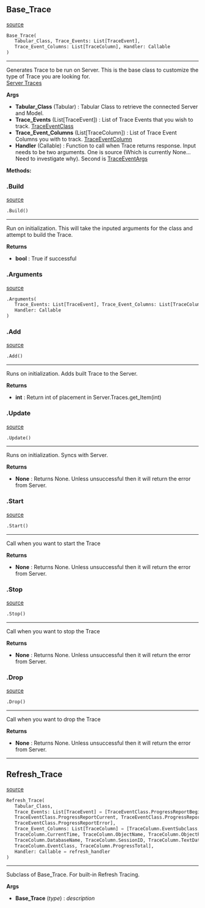 #


## Base_Trace
[source](https://github.com/Curts0/PyTabular\blob\master\pytabular/tabular_tracing.py\#L11)
```python 
Base_Trace(
   Tabular_Class, Trace_Events: List[TraceEvent],
   Trace_Event_Columns: List[TraceColumn], Handler: Callable
)
```


---
Generates Trace to be run on Server. This is the base class to customize the type of Trace you are looking for.  
[Server Traces](https://docs.microsoft.com/en-us/dotnet/api/microsoft.analysisservices.tabular.server.traces?view=analysisservices-dotnet#microsoft-analysisservices-tabular-server-traces)  


**Args**

* **Tabular_Class** (Tabular) : Tabular Class to retrieve the connected Server and Model.
* **Trace_Events** (List[TraceEvent]) : List of Trace Events that you wish to track. [TraceEventClass](https://docs.microsoft.com/en-us/dotnet/api/microsoft.analysisservices.traceeventclass?view=analysisservices-dotnet)
* **Trace_Event_Columns** (List[TraceColumn]) : List of Trace Event Columns you with to track. [TraceEventColumn](https://docs.microsoft.com/en-us/dotnet/api/microsoft.analysisservices.tracecolumn?view=analysisservices-dotnet)
* **Handler** (Callable) : Function to call when Trace returns response. Input needs to be two arguments. One is source (Which is currently None... Need to investigate why). Second is [TraceEventArgs](https://docs.microsoft.com/en-us/dotnet/api/microsoft.analysisservices.traceeventargs?view=analysisservices-dotnet)



**Methods:**


### .Build
[source](https://github.com/Curts0/PyTabular\blob\master\pytabular/tabular_tracing.py\#L38)
```python
.Build()
```

---
Run on initialization. This will take the inputed arguments for the class and attempt to build the Trace.


**Returns**

* **bool**  : True if successful


### .Arguments
[source](https://github.com/Curts0/PyTabular\blob\master\pytabular/tabular_tracing.py\#L63)
```python
.Arguments(
   Trace_Events: List[TraceEvent], Trace_Event_Columns: List[TraceColumn],
   Handler: Callable
)
```


### .Add
[source](https://github.com/Curts0/PyTabular\blob\master\pytabular/tabular_tracing.py\#L66)
```python
.Add()
```

---
Runs on initialization. Adds built Trace to the Server.


**Returns**

* **int**  : Return int of placement in Server.Traces.get_Item(int)


### .Update
[source](https://github.com/Curts0/PyTabular\blob\master\pytabular/tabular_tracing.py\#L75)
```python
.Update()
```

---
Runs on initialization. Syncs with Server. 


**Returns**

* **None**  : Returns None. Unless unsuccessful then it will return the error from Server.


### .Start
[source](https://github.com/Curts0/PyTabular\blob\master\pytabular/tabular_tracing.py\#L84)
```python
.Start()
```

---
Call when you want to start the Trace


**Returns**

* **None**  : Returns None. Unless unsuccessful then it will return the error from Server.


### .Stop
[source](https://github.com/Curts0/PyTabular\blob\master\pytabular/tabular_tracing.py\#L93)
```python
.Stop()
```

---
Call when you want to stop the Trace


**Returns**

* **None**  : Returns None. Unless unsuccessful then it will return the error from Server.


### .Drop
[source](https://github.com/Curts0/PyTabular\blob\master\pytabular/tabular_tracing.py\#L102)
```python
.Drop()
```

---
Call when you want to drop the Trace


**Returns**

* **None**  : Returns None. Unless unsuccessful then it will return the error from Server.


----


## Refresh_Trace
[source](https://github.com/Curts0/PyTabular\blob\master\pytabular/tabular_tracing.py\#L139)
```python 
Refresh_Trace(
   Tabular_Class,
   Trace_Events: List[TraceEvent] = [TraceEventClass.ProgressReportBegin,
   TraceEventClass.ProgressReportCurrent, TraceEventClass.ProgressReportEnd,
   TraceEventClass.ProgressReportError],
   Trace_Event_Columns: List[TraceColumn] = [TraceColumn.EventSubclass,
   TraceColumn.CurrentTime, TraceColumn.ObjectName, TraceColumn.ObjectPath,
   TraceColumn.DatabaseName, TraceColumn.SessionID, TraceColumn.TextData,
   TraceColumn.EventClass, TraceColumn.ProgressTotal],
   Handler: Callable = refresh_handler
)
```


---
Subclass of Base_Trace. For built-in Refresh Tracing.


**Args**

* **Base_Trace** (_type_) : _description_

